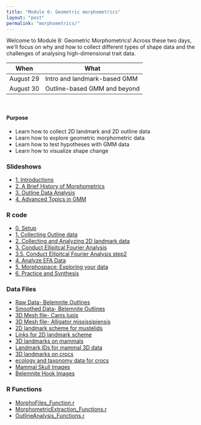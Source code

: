 ```yaml
---
title: "Module 6: Geometric morphometrics"
layout: "post" 
permalink: "morphometrics/"
---
```


Welcome to Module 8: Geometric Morphometrics! Across these two days, we'll focus on why and how to collect different types of shape data and the challenges of analysing high-dimensional trait data. 


| When   | What                                                                 |
|--------|----------------------------------------------------------------------|
| August 29 | Intro and landmark-based GMM                                         |
| August 30 | Outline-based GMM and beyond                                                  |


<br>

#### Purpose
- Learn how to collect 2D landmark and 2D outline data
- Learn how to explore geometric morphometric data 
- Learn how to test hypotheses with GMM data
- Learn how to visualize shape change

### Slideshows
- [1. Introductions]({{site.baseurl}}/data/morphometrics/powerpoints/1_Who_Am_I.pdf)
- [2. A Brief History of Morphometrics]({{site.baseurl}}/data/morphometrics/powerpoints/2_A_Brief_History_of_Morphometrics.pdf)
- [3. Outline Data Analysis]({{site.baseurl}}/data/morphometrics/powerpoints/3_Outline_Analysis.pdf)
- [4. Advanced Topics in GMM]({{site.baseurl}}/data/morphometrics/powerpoints/4_Advanced_GMM.pdf)

### R code

- [0. Setup]({{site.baseurl}}/data/morphometrics/exercises/0_Setup.pdf)
- [1. Collecting Outline data]({{site.baseurl}}/data/morphometrics/exercises/1_Outline_Data_Collection.pdf)
- [2. Collecting and Analyzing 2D landmark data]({{site.baseurl}}/data/morphometrics/exercises/2_Collecting_and_Analyzing_Landmark_Data.pdf)
- [3. Conduct Ellipitcal Fourier Analysis]({{site.baseurl}}/data/morphometrics/exercises/3_Ellipitcal_Fourier.pdf)
- [3.5. Conduct Ellipitcal Fourier Analysis step2]({{site.baseurl}}/data/morphometrics/exercises/3.5_Ellipitcal_Fourier2.pdf)
- [4. Analyze EFA Data]({{site.baseurl}}/data/morphometrics/exercises/4_Analyzing_Outline_Data.html)
- [5. Morphospace: Exploring your data]({{site.baseurl}}/data/morphometrics/exercises/5_Morphospace_plots.html)
- [6. Practice and Synthesis]({{site.baseurl}}/data/morphometrics/exercises/6_Practicing_with_3D_Landmark_Data.pdf)

### Data Files

- [Raw Data- Belemnite Outlines]({{site.baseurl}}/data/morphometrics/Data/Belemnite_Data.txt)
- [Smoothed Data- Belemnite Outlines]({{site.baseurl}}/data/morphometrics/Data/Belemnite_SmoothedOutline.nts)
- [3D Mesh file- Canis lupis]({{site.baseurl}}/data/morphometrics/Data/Canis_lupus.ply)
- [3D Mesh file- Alligator mississipiensis]({{site.baseurl}}/data/morphometrics/Data/Alligator_mississippiensis.ply)
- [2D landmark scheme for mustelids]({{site.baseurl}}/data/morphometrics/Data/landmark_scheme.txt)
- [Links for 2D landmark scheme]({{site.baseurl}}/data/morphometrics/Data/links.csv)
- [3D landmarks on mammals]({{site.baseurl}}/data/morphometrics/Data/mammals.csv)
- [Landmark IDs for mammal 3D data]({{site.baseurl}}/data/morphometrics/Data/mammal_3d_fixed_points.csv)
- [3D landmarks on crocs]({{site.baseurl}}/data/morphometrics/Data/crocs.csv)
- [ecology and taxonomy data for crocs]({{site.baseurl}}/data/morphometrics/Data/croc_ecology_data.csv)
- [Mammal Skull Images]({{site.baseurl}}/data/morphometrics/Mustelidae_skulls/mustelid_skulls.zip)
- [Belemnite Hook Images]({{site.baseurl}}/data/morphometrics/Data/BelemniteHooks.zip)

### R Functions

- [MorphoFiles_Function.r]({{site.baseurl}}/data/morphometrics/utility_functions/MorphoFiles_Function.r)
- [MorphometricExtraction_Functions.r]({{site.baseurl}}/data/morphometrics/utility_functions/MorphometricExtraction_Functions.r)
- [OutlineAnalysis_Functions.r]({{site.baseurl}}/data/morphometrics/utility_functions/OutlineAnalysis_Functions.r)
